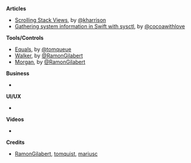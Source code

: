 **Articles**

* [Scrolling Stack Views](http://useyourloaf.com/blog/scrolling-stack-views/), by [@kharrison](https://twitter.com/kharrison)
* [Gathering system information in Swift with sysctl](http://www.cocoawithlove.com/blog/2016/03/08/swift-wrapper-for-sysctl.html), by [@cocoawithlove](https://twitter.com/cocoawithlove)

**Tools/Controls**

* [Equals](https://github.com/tomquist/Equals), by [@tomqueue](https://twitter.com/tomqueue)
* [Walker](https://github.com/RamonGilabert/Walker), by [@RamonGilabert](https://twitter.com/RamonGilabert)
* [Morgan](https://github.com/RamonGilabert/Morgan), by [@RamonGilabert](https://twitter.com/RamonGilabert)

**Business**

*

**UI/UX**

*

**Videos**

*

**Credits**

* [RamonGilabert](https://github.com/RamonGilabert), [tomquist](https://github.com/tomquist), [mariusc](https://github.com/mariusc)
